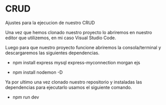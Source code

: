 # CRUD
Ajustes para la ejecucion de nuestro CRUD

Una vez que hemos clonado nuestro proyecto lo abriremos en nuestro editor que utilizemos, en mi caso Visual Studio Code.

Luego para que nuestro proyecto funcione abriremos la consola/terminal y descargaremos las siguientes dependencias.
  - npm install express mysql express-myconnection morgan ejs
  
  - npm install nodemon -D
  
Ya por ultimo una vez clonado nuestro repositorio y instaladas las dependencias para ejecutarlo usamos el siguiente comando.
  - npm run dev

  
  

  
